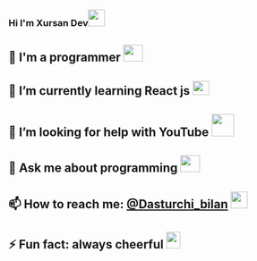 ### Hi I'm Xursan Dev<img src="https://c.tenor.com/X24gHDQ9OoQAAAAi/grinning-face-with-smiling-eyes-joypixels.gif" width="30"/>

## 🔭 I'm a programmer <img src="https://juststickers.in/wp-content/uploads/2017/11/ninja-coder.png" width="35" height="30" />
## 🌱 I’m currently learning React js <img src="https://iconape.com/wp-content/png_logo_vector/react-logo.png"  width="30" height="25" />
## 🤔 I’m looking for help with YouTube <img src="https://i.pinimg.com/originals/19/7b/36/197b365922d1ea3aa1a932ff9bbda4a6.png" width="40" />
## 💬 Ask me about programming <img src="https://www.pinclipart.com/picdir/big/489-4896022_computer-programming-png-programing-logo-transparent-clipart.png" width="35" height="30" />
## 📫 How to reach me: <a href="https://t.me/dasturchi_bilan">@Dasturchi_bilan</a> <img src="https://emojis.wiki/emoji-pics/apple/backhand-index-pointing-left-apple.png" width="30" />
## ⚡ Fun fact: always cheerful <img src="https://i.pinimg.com/originals/0b/3a/53/0b3a532d3604045cd8cd928075165a2a.png" width="25" height="30" />

<!--
**xursanddev/xursanddev** is a ✨ _special_ ✨ repository because its `README.md` (this file) appears on your GitHub profile.

Here are some ideas to get you started:

- 🔭 I’m currently working on ...
- 🌱 I’m currently learning ...
- 👯 I’m looking to collaborate on ...
- 🤔 I’m looking for help with ...
- 💬 Ask me about ...
- 📫 How to reach me: ...
- 😄 Pronouns: ...
- ⚡ Fun fact: ...
-->

